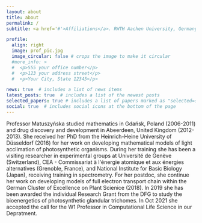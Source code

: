 ```yaml
---
layout: about
title: about
permalink: /
subtitle: <a href='#'>Affiliations</a>. RWTH Aachen University, Germany

profile:
  align: right
  image: prof_pic.jpg
  image_circular: false # crops the image to make it circular
  #more_info: >
  #  <p>555 your office number</p>
  #  <p>123 your address street</p>
  #  <p>Your City, State 12345</p>

news: true  # includes a list of news items
latest_posts: true  # includes a list of the newest posts
selected_papers: true # includes a list of papers marked as "selected={true}"
social: true  # includes social icons at the bottom of the page
---
```


Professor Matuszyńska studied mathematics in Gdańsk, Poland (2006-2011) and drug discovery and development in Abeerdeen, United Kingdom (2012-2013). She received her PhD from the Heinrich-Heine University of Düsseldorf (2016) for her work on developing mathematical models of light acclimation of photosynthetic organisms. During her training she has been a visiting researcher in experimental groups at Université de Genève (Switzerland), CEA - Commissariat à l'énergie atomique et aux énergies alternatives (Grenoble, France), and National Institute for Basic Biology (Japan), receiving training in spectrometry. For her postdoc, she continue her work on developing models of full electron transport chain within the German Cluster of Excellence on Plant Scienice (2018). In 2019 she has been awarded the individual Research Grant from the DFG to study the bioenergetics of photosynthetic glandular trichomes. In Oct 2021 she accepted the call for the W1 Professor in Computational Life Science in our Depratment.